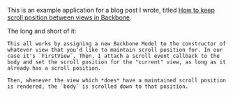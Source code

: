 This is an example application for a blog post I wrote, titled [How to keep scroll position between views in Backbone](http://danhough.com/blog/backbone-scroll-position/).

The long and short of it:

	This all works by assigning a new Backbone Model to the constructor of whatever view that you'd like to maintain scroll position for. In our case it's `FirstView`. Then, I attach a scroll event callback to the body and set the scroll position for the "current" view, as long as it already has a scroll position.

	Then, whenever the view which *does* have a maintained scroll position is rendered, the `body` is scrolled down to that position.